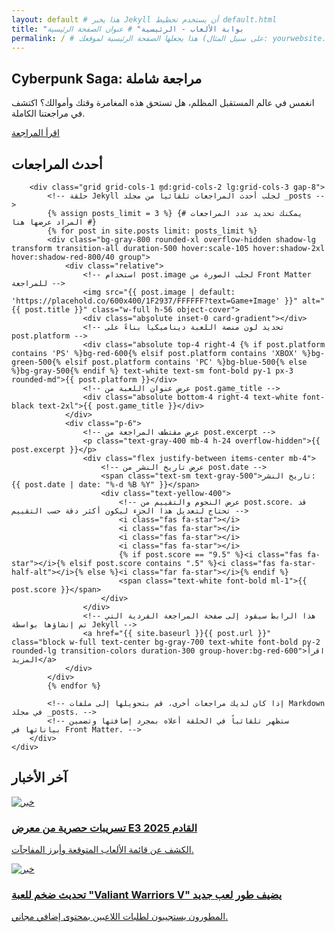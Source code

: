 ```yaml
---
layout: default # هذا يخبر Jekyll أن يستخدم تخطيط default.html
title: "بوابة الألعاب - الرئيسية" # عنوان الصفحة الرئيسية
permalink: / # هذا يجعلها الصفحة الرئيسية لموقعك (على سبيل المثال: yourwebsite.com/)
---
```


<!-- Hero Section -->
<section id="hero" class="relative min-h-screen flex items-end bg-cover bg-center bg-no-repeat" style="background-image: url('https://placehold.co/1920x1080/111827/DC2626?text=Cyberpunk+Saga');">
    <div class="absolute inset-0 hero-gradient"></div>
    <div class="relative container mx-auto px-6 py-16 text-center text-white z-10">
        <h1 class="text-5xl md:text-7xl font-black mb-4 animate-fade-in-down red-text-glow">Cyberpunk Saga: مراجعة شاملة</h1>
        <p class="text-lg md:text-xl max-w-3xl mx-auto mb-8 animate-fade-in-up">
            انغمس في عالم المستقبل المظلم، هل تستحق هذه المغامرة وقتك وأموالك؟ اكتشف في مراجعتنا الكاملة.
        </p>
        <!-- الرابط ليقود إلى مراجعة سايبربانك كـ "post" (صفحة تم إنشاؤها بواسطة Jekyll) -->
        <!-- يتطلب هذا استخدام link tag الخاص بـ Jekyll مع مسار ملف الـ Markdown -->
        <a href="{{ site.baseurl }}{% link _posts/2025-06-12-cyberpunk-saga-review.md %}" class="bg-red-600 hover:bg-red-700 text-white font-bold py-3 px-8 rounded-lg text-lg transition-all duration-300 ease-in-out transform hover:scale-105 red-glow">
            اقرأ المراجعة <i class="fas fa-arrow-left mr-2"></i>
        </a>
    </div>
</section>

<!-- Game Reviews Section -->
<section id="reviews" class="py-20 bg-gray-900">
    <div class="container mx-auto px-6">
        <h2 class="text-4xl font-black text-center mb-12 text-white">أحدث <span class="text-red-600">المراجعات</span></h2>
        
        <div class="grid grid-cols-1 md:grid-cols-2 lg:grid-cols-3 gap-8">
            <!-- حلقة Jekyll لجلب أحدث المراجعات تلقائياً من مجلد _posts -->
            {% assign posts_limit = 3 %} {# يمكنك تحديد عدد المراجعات المراد عرضها هنا #}
            {% for post in site.posts limit: posts_limit %}
            <div class="bg-gray-800 rounded-xl overflow-hidden shadow-lg transform transition-all duration-500 hover:scale-105 hover:shadow-2xl hover:shadow-red-800/40 group">
                <div class="relative">
                    <!-- استخدام post.image لجلب الصورة من Front Matter للمراجعة -->
                    <img src="{{ post.image | default: 'https://placehold.co/600x400/1F2937/FFFFFF?text=Game+Image' }}" alt="{{ post.title }}" class="w-full h-56 object-cover">
                    <div class="absolute inset-0 card-gradient"></div>
                    <!-- تحديد لون منصة اللعبة ديناميكياً بناءً على post.platform -->
                    <div class="absolute top-4 right-4 {% if post.platform contains 'PS' %}bg-red-600{% elsif post.platform contains 'XBOX' %}bg-green-500{% elsif post.platform contains 'PC' %}bg-blue-500{% else %}bg-gray-500{% endif %} text-white text-sm font-bold py-1 px-3 rounded-md">{{ post.platform }}</div>
                    <!-- عرض عنوان اللعبة من post.game_title -->
                    <div class="absolute bottom-4 right-4 text-white font-black text-2xl">{{ post.game_title }}</div>
                </div>
                <div class="p-6">
                    <!-- عرض مقتطف المراجعة من post.excerpt -->
                    <p class="text-gray-400 mb-4 h-24 overflow-hidden">{{ post.excerpt }}</p>
                    <div class="flex justify-between items-center mb-4">
                        <!-- عرض تاريخ النشر من post.date -->
                        <span class="text-sm text-gray-500">تاريخ النشر: {{ post.date | date: "%-d %B %Y" }}</span>
                        <div class="text-yellow-400">
                            <!-- عرض النجوم والتقييم من post.score. قد تحتاج لتعديل هذا الجزء ليكون أكثر دقة حسب التقييم -->
                            <i class="fas fa-star"></i>
                            <i class="fas fa-star"></i>
                            <i class="fas fa-star"></i>
                            <i class="fas fa-star"></i>
                            {% if post.score == "9.5" %}<i class="fas fa-star"></i>{% elsif post.score contains ".5" %}<i class="fas fa-star-half-alt"></i>{% else %}<i class="far fa-star"></i>{% endif %}
                            <span class="text-white font-bold ml-1">{{ post.score }}</span>
                        </div>
                    </div>
                    <!-- هذا الرابط سيقود إلى صفحة المراجعة الفردية التي تم إنشاؤها بواسطة Jekyll -->
                    <a href="{{ site.baseurl }}{{ post.url }}" class="block w-full text-center bg-gray-700 text-white font-bold py-2 rounded-lg transition-colors duration-300 group-hover:bg-red-600">اقرأ المزيد</a>
                </div>
            </div>
            {% endfor %}

            <!-- إذا كان لديك مراجعات أخرى، قم بتحويلها إلى ملفات Markdown في مجلد _posts. -->
            <!-- ستظهر تلقائياً في الحلقة أعلاه بمجرد إضافتها وتضمين بياناتها في Front Matter. -->
        </div>
    </div>
</section>

<!-- News Section -->
<section id="news" class="py-20 bg-gray-800/50">
    <div class="container mx-auto px-6">
        <h2 class="text-4xl font-black text-center mb-12 text-white">آخر <span class="text-red-600">الأخبار</span></h2>
        <div class="max-w-4xl mx-auto">
            <div class="space-y-6">
                <!-- News Item 1 -->
                <a href="#" class="flex items-center bg-gray-800 p-4 rounded-lg transition-transform duration-300 hover:bg-gray-700 hover:scale-102">
                    <img src="https://placehold.co/150x100/DC2626/FFFFFF?text=E3+2025" alt="خبر" class="w-32 h-20 object-cover rounded-md">
                    <div class="mr-6 rtl:mr-0 rtl:ml-6">
                        <h3 class="text-xl font-bold text-white">تسريبات حصرية من معرض E3 2025 القادم</h3>
                        <p class="text-gray-400">الكشف عن قائمة الألعاب المتوقعة وأبرز المفاجآت.</p>
                    </div>
                </a>
                <!-- News Item 2 -->
                <a href="#" class="flex items-center bg-gray-800 p-4 rounded-lg transition-transform duration-300 hover:bg-gray-700 hover:scale-102">
                    <img src="https://placehold.co/150x100/DC2626/FFFFFF?text=Update" alt="خبر" class="w-32 h-20 object-cover rounded-md">
                    <div class="mr-6 rtl:mr-0 rtl:ml-6">
                        <h3 class="text-xl font-bold text-white">تحديث ضخم للعبة "Valiant Warriors V" يضيف طور لعب جديد</h3>
                        <p class="text-gray-400">المطورون يستجيبون لطلبات اللاعبين بمحتوى إضافي مجاني.</p>
                    </div>
                </a>
            </div>
        </div>
    </div>
</section>